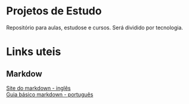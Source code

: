 # Projetos de Estudo
Repositório para aulas, estudose e cursos.
Será dividido por tecnologia.


# Links uteis
## Markdow
  [Site do markdown - inglês](https://www.markdownguide.org/basic-syntax/)  
  [Guia básico markdown - português](https://docs.pipz.com/central-de-ajuda/learning-center/guia-basico-de-markdown#open)
